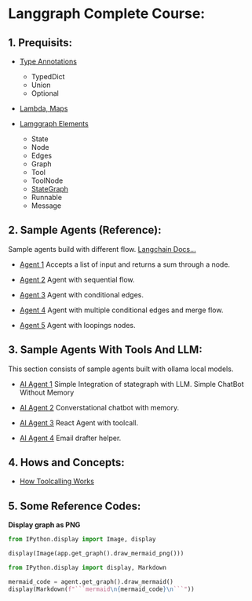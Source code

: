 # Langgraph Complete Course:

## 1. Prequisits:

- [Type Annotations](./Pre%20Reqs/1.%20Type%20Annotations.ipynb)
    - TypedDict
    - Union
    - Optional

- [Lambda, Maps](./Pre%20Reqs/2.%20Lambda,%20Map.ipynb)

- [Lamggraph Elements](./Pre%20Reqs/3.%20Langgraph%20Elements.ipynb)
    - State
    - Node
    - Edges
    - Graph
    - Tool
    - ToolNode
    - [StateGraph](https://langchain-ai.github.io/langgraph/concepts/low_level/#stategraph)
    - Runnable
    - Message

## 2. Sample Agents (Reference):

Sample agents build with different flow. [Langchain Docs...](https://langchain-ai.github.io/langgraph/concepts/low_level/#stategraph)

- [Agent 1](./Samples/Agent%201%20-%20L1.ipynb) 
Accepts a list of input and returns a sum through a node.

- [Agent 2](./Samples/Agent%202%20-%20Sequential%20Flow.ipynb)
Agent with sequential flow.

- [Agent 3](./Samples/Agent%203%20-%20Conditional%20graph.ipynb)
Agent with conditional edges.

- [Agent 4](./Samples/Agent%204%20-%20Merge%20Flow.ipynb)
Agent with multiple conditional edges and merge flow.

- [Agent 5](./Samples/Agent%205%20-%20Looping.ipynb)
Agent with loopings nodes.

## 3. Sample Agents With Tools And LLM:

This section consists of sample agents built with ollama local models.

- [AI Agent 1](./MiniAgents/AI%20Agent%201%20-%20Chatbot.ipynb)
Simple Integration of stategraph with LLM. Simple ChatBot Without Memory

- [AI Agent 2](./MiniAgents/AI%20Agent%202%20-%20Converstational%20Chatbot.ipynb)
Converstational chatbot with memory.

- [AI Agent 3](./MiniAgents/AI%20Agent%203%20-%20React%20Agent.ipynb)
React Agent with toolcall.

- [AI Agent 4](./MiniAgents/AI%20Agent%204%20-%20Email%20Drafter.ipynb)
Email drafter helper.

## 4. Hows and Concepts:

- [How Toolcalling Works](./Concepts/How%20Toolcall%20Works.ipynb)

## 5. Some Reference Codes:

**Display graph as PNG**

```python
from IPython.display import Image, display

display(Image(app.get_graph().draw_mermaid_png()))
```

```python
from IPython.display import display, Markdown

mermaid_code = agent.get_graph().draw_mermaid()
display(Markdown(f"```mermaid\n{mermaid_code}\n```"))

```
